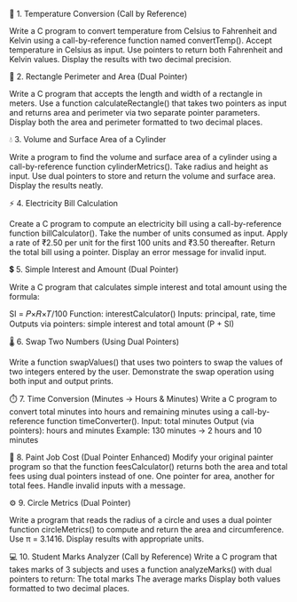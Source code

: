 🧮 1. Temperature Conversion (Call by Reference)

Write a C program to convert temperature from Celsius to Fahrenheit and Kelvin using a call-by-reference function named convertTemp().
Accept temperature in Celsius as input.
Use pointers to return both Fahrenheit and Kelvin values.
Display the results with two decimal precision.



📏 2. Rectangle Perimeter and Area (Dual Pointer)

Write a C program that accepts the length and width of a rectangle in meters.
Use a function calculateRectangle() that takes two pointers as input and returns area and perimeter via two separate pointer parameters.
Display both the area and perimeter formatted to two decimal places.



💧 3. Volume and Surface Area of a Cylinder

Write a program to find the volume and surface area of a cylinder using a call-by-reference function cylinderMetrics().
Take radius and height as input.
Use dual pointers to store and return the volume and surface area.
Display the results neatly.



⚡ 4. Electricity Bill Calculation

Create a C program to compute an electricity bill using a call-by-reference function billCalculator().
Take the number of units consumed as input.
Apply a rate of ₹2.50 per unit for the first 100 units and ₹3.50 thereafter.
Return the total bill using a pointer.
Display an error message for invalid input.



💲 5. Simple Interest and Amount (Dual Pointer)

Write a C program that calculates simple interest and total amount using the formula:

SI = 𝑃×𝑅×𝑇/100
Function: interestCalculator()
Inputs: principal, rate, time
Outputs via pointers: simple interest and total amount (P + SI)



🌡️ 6. Swap Two Numbers (Using Dual Pointers)

Write a function swapValues() that uses two pointers to swap the values of two integers entered by the user.
Demonstrate the swap operation using both input and output prints.

⏱️ 7. Time Conversion (Minutes → Hours & Minutes)
Write a C program to convert total minutes into hours and remaining minutes using a call-by-reference function timeConverter().
Input: total minutes
Output (via pointers): hours and minutes
Example: 130 minutes → 2 hours and 10 minutes



🧱 8. Paint Job Cost (Dual Pointer Enhanced)
Modify your original painter program so that the function feesCalculator() returns both the area and total fees using dual pointers instead of one.
One pointer for area, another for total fees.
Handle invalid inputs with a message.



⚙️ 9. Circle Metrics (Dual Pointer)

Write a program that reads the radius of a circle and uses a dual pointer function circleMetrics() to compute and return the area and circumference.
Use π = 3.1416.
Display results with appropriate units.

💻 10. Student Marks Analyzer (Call by Reference)
Write a C program that takes marks of 3 subjects and uses a function analyzeMarks() with dual pointers to return:
The total marks
The average marks
Display both values formatted to two decimal places.